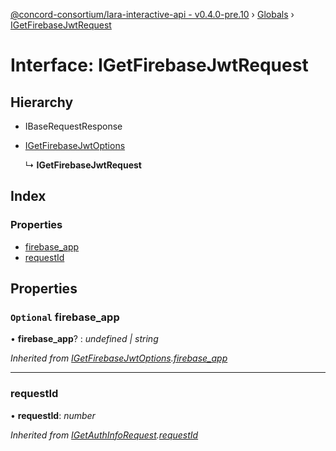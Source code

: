 [@concord-consortium/lara-interactive-api - v0.4.0-pre.10](../README.md) › [Globals](../globals.md) › [IGetFirebaseJwtRequest](igetfirebasejwtrequest.md)

# Interface: IGetFirebaseJwtRequest

## Hierarchy

* IBaseRequestResponse

* [IGetFirebaseJwtOptions](igetfirebasejwtoptions.md)

  ↳ **IGetFirebaseJwtRequest**

## Index

### Properties

* [firebase_app](igetfirebasejwtrequest.md#optional-firebase_app)
* [requestId](igetfirebasejwtrequest.md#requestid)

## Properties

### `Optional` firebase_app

• **firebase_app**? : *undefined | string*

*Inherited from [IGetFirebaseJwtOptions](igetfirebasejwtoptions.md).[firebase_app](igetfirebasejwtoptions.md#optional-firebase_app)*

___

###  requestId

• **requestId**: *number*

*Inherited from [IGetAuthInfoRequest](igetauthinforequest.md).[requestId](igetauthinforequest.md#requestid)*
